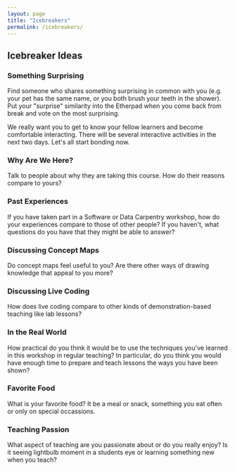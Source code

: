 ```yaml
---
layout: page
title: "Icebreakers"
permalink: /icebreakers/
---
```


## Icebreaker Ideas

### Something Surprising

Find someone who shares something surprising in common with you (e.g. your pet has the same name,
or you both brush your teeth in the shower). Put your "surprise" similarity into the Etherpad when
you come back from break and vote on the most surprising.

We really want you to get to know your fellow learners and become comfortable interacting. There
will be several interactive activities in the next two days. Let's all start bonding now.

### Why Are We Here?  

Talk to people about why they are taking this course.
How do their reasons compare to yours?

### Past Experiences

If you have taken part in a Software or Data Carpentry workshop,
how do your experiences compare to those of other people?
If you haven't,
what questions do you have that they might be able to answer?

### Discussing Concept Maps

Do concept maps feel useful to you?
Are there other ways of drawing knowledge that appeal to you more?

### Discussing Live Coding

How does live coding compare to other kinds of demonstration-based teaching
like lab lessons?

### In the Real World

How practical do you think it would be to use the techniques you've learned in this workshop
in regular teaching?
In particular,
do you think you would have enough time to prepare and teach lessons
the ways you have been shown?

### Favorite Food
What is your favorite food?
It be a meal or snack, something you eat often or only on special occassions. 

### Teaching Passion

What aspect of teaching are you passionate about or do you really enjoy?
Is it seeing lightbulb moment in a students eye or learning something new when you teach?
